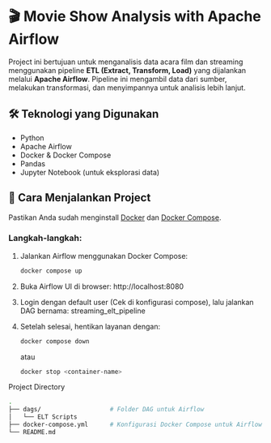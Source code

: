# 🎬 Movie Show Analysis with Apache Airflow

Project ini bertujuan untuk menganalisis data acara film dan streaming menggunakan pipeline **ETL (Extract, Transform, Load)** yang dijalankan melalui **Apache Airflow**. Pipeline ini mengambil data dari sumber, melakukan transformasi, dan menyimpannya untuk analisis lebih lanjut.

## 🛠️ Teknologi yang Digunakan

- Python
- Apache Airflow
- Docker & Docker Compose
- Pandas
- Jupyter Notebook (untuk eksplorasi data)

## 🚀 Cara Menjalankan Project

Pastikan Anda sudah menginstall [Docker](https://www.docker.com/) dan [Docker Compose](https://docs.docker.com/compose/).

### Langkah-langkah:

1. Jalankan Airflow menggunakan Docker Compose:
   ```bash
   docker compose up

2. Buka Airflow UI di browser:
   http://localhost:8080

3. Login dengan default user (Cek di konfigurasi compose), lalu jalankan DAG bernama:
   streaming_elt_pipeline

4. Setelah selesai, hentikan layanan dengan:
   ```bash
   docker compose down
   ```
   atau
   ```bash
   docker stop <container-name>

Project Directory
```bash
.
├── dags/                   # Folder DAG untuk Airflow
│   └── ELT Scripts
├── docker-compose.yml      # Konfigurasi Docker Compose untuk Airflow
└── README.md

